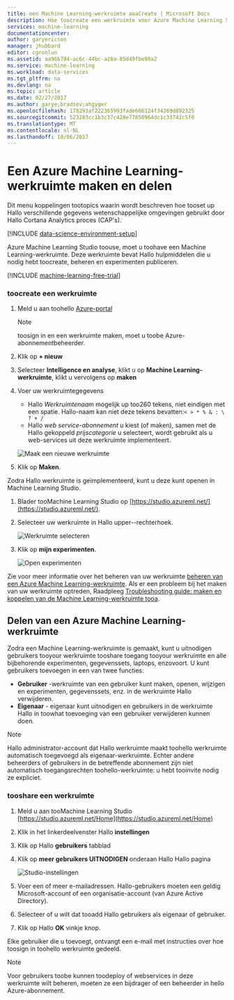 ```yaml
---
title: een Machine Learning-werkruimte aaaCreate | Microsoft Docs
description: Hoe toocreate een werkruimte voor Azure Machine Learning Studio
services: machine-learning
documentationcenter: 
author: garyericson
manager: jhubbard
editor: cgronlun
ms.assetid: aa96b784-ac6c-44bc-a28a-85d49fbe90a2
ms.service: machine-learning
ms.workload: data-services
ms.tgt_pltfrm: na
ms.devlang: na
ms.topic: article
ms.date: 02/27/2017
ms.author: garye;bradsev;ahgyger
ms.openlocfilehash: 178293af222365993fade666124f34269d892325
ms.sourcegitcommit: 523283cc1b3c37c428e77850964dc1c33742c5f0
ms.translationtype: MT
ms.contentlocale: nl-NL
ms.lasthandoff: 10/06/2017
---
```

# <a name="create-and-share-an-azure-machine-learning-workspace"></a>Een Azure Machine Learning-werkruimte maken en delen
Dit menu koppelingen tootopics waarin wordt beschreven hoe tooset up Hallo verschillende gegevens wetenschappelijke omgevingen gebruikt door Hallo Cortana Analytics proces (CAP's).

[!INCLUDE [data-science-environment-setup](../../includes/cap-setup-environments.md)]

Azure Machine Learning Studio toouse, moet u toohave een Machine Learning-werkruimte. Deze werkruimte bevat Hallo hulpmiddelen die u nodig hebt toocreate, beheren en experimenten publiceren.

[!INCLUDE [machine-learning-free-trial](../../includes/machine-learning-free-trial.md)]

### <a name="toocreate-a-workspace"></a>toocreate een werkruimte
1. Meld u aan toohello [Azure-portal](https://portal.azure.com/)

    > [!NOTE]
    > toosign in en een werkruimte maken, moet u toobe Azure-abonnementbeheerder. 
    >
    > 

2. Klik op **+ nieuw**

3. Selecteer **Intelligence en analyse**, klikt u op **Machine Learning-werkruimte**, klikt u vervolgens op **maken**

4. Voer uw werkruimtegegevens

    - Hallo *Werkruimtenaam* mogelijk up too260 tekens, niet eindigen met een spatie. Hallo-naam kan niet deze tekens bevatten:`< > * % & : \ ? + /`
    - Hallo *web service-abonnement* u kiest (of maken), samen met de Hallo gekoppeld *prijscategorie* u selecteert, wordt gebruikt als u web-services uit deze werkruimte implementeert.

    ![Maak een nieuwe werkruimte](media/machine-learning-create-workspace/create-new-workspace.png)

5. Klik op **Maken**.

Zodra Hallo werkruimte is geïmplementeerd, kunt u deze kunt openen in Machine Learning Studio.

1. Blader tooMachine Learning Studio op [https://studio.azureml.net/](https://studio.azureml.net/).

2. Selecteer uw werkruimte in Hallo upper--rechterhoek.

    ![Werkruimte selecteren](media/machine-learning-create-workspace/open-workspace.png)

3. Klik op **mijn experimenten**.

    ![Open experimenten](media/machine-learning-create-workspace/my-experiments.png)

Zie voor meer informatie over het beheren van uw werkruimte [beheren van een Azure Machine Learning-werkruimte](machine-learning-manage-workspace.md).
Als er een probleem bij het maken van uw werkruimte optreden, Raadpleeg [Troubleshooting guide: maken en koppelen van de Machine Learning-werkruimte tooa](machine-learning-troubleshooting-creating-ml-workspace.md).


## <a name="sharing-an-azure-machine-learning-workspace"></a>Delen van een Azure Machine Learning-werkruimte
Zodra een Machine Learning-werkruimte is gemaakt, kunt u uitnodigen gebruikers tooyour werkruimte tooshare toegang tooyour werkruimte en alle bijbehorende experimenten, gegevenssets, laptops, enzovoort. U kunt gebruikers toevoegen in een van twee functies:

* **Gebruiker** -werkruimte van een gebruiker kunt maken, openen, wijzigen en experimenten, gegevenssets, enz. in de werkruimte Hallo verwijderen.
* **Eigenaar** - eigenaar kunt uitnodigen en gebruikers in de werkruimte Hallo in toowhat toevoeging van een gebruiker verwijderen kunnen doen.

> [!NOTE]
> Hallo administrator-account dat Hallo werkruimte maakt toohello werkruimte automatisch toegevoegd als eigenaar-werkruimte. Echter andere beheerders of gebruikers in de betreffende abonnement zijn niet automatisch toegangsrechten toohello-werkruimte: u hebt tooinvite nodig ze expliciet.
> 
> 

### <a name="tooshare-a-workspace"></a>tooshare een werkruimte

1. Meld u aan tooMachine Learning Studio [https://studio.azureml.net/Home](https://studio.azureml.net/Home)

2. Klik in het linkerdeelvenster Hallo **instellingen**

3. Klik op Hallo **gebruikers** tabblad

4. Klik op **meer gebruikers UITNODIGEN** onderaan Hallo Hallo pagina

    ![Studio-instellingen](media/machine-learning-create-workspace/settings.png)

5. Voer een of meer e-mailadressen. Hallo-gebruikers moeten een geldig Microsoft-account of een organisatie-account (van Azure Active Directory).

6. Selecteer of u wilt dat tooadd Hallo gebruikers als eigenaar of gebruiker.

7. Klik op Hallo **OK** vinkje knop.

Elke gebruiker die u toevoegt, ontvangt een e-mail met instructies over hoe toosign in toohello werkruimte gedeeld.

> [!NOTE]
> Voor gebruikers toobe kunnen toodeploy of webservices in deze werkruimte wilt beheren, moeten ze een bijdrager of een beheerder in hello Azure-abonnement. 



